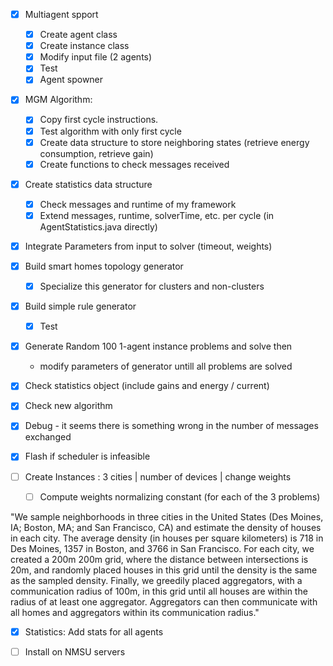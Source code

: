 
- [x] Multiagent spport
    - [x] Create agent class
    - [x] Create instance class
    - [x] Modify input file (2 agents)
    - [x] Test
    - [x] Agent spowner

- [x] MGM Algorithm:
    - [x] Copy first cycle instructions.
    - [x] Test algorithm with only first cycle
    - [x] Create data structure to store neighboring states (retrieve energy consumption, retrieve gain)
    - [x] Create functions to check messages received

- [x] Create statistics data structure
    - [x] Check messages and runtime of my framework
    - [x] Extend messages, runtime, solverTime, etc. per cycle (in AgentStatistics.java directly)

- [x] Integrate Parameters from input to solver (timeout, weights)

- [x] Build smart homes topology generator
    - [x] Specialize this generator for clusters and non-clusters
    
- [x] Build simple rule generator 
    - [x] Test

- [x] Generate Random 100 1-agent instance problems and solve then 
   - modify parameters of generator untill all problems are solved  

- [x] Check statistics object (include gains and energy / current)
- [x] Check new algorithm

- [x] Debug - it seems there is something wrong in the number of messages exchanged 
- [x] Flash if scheduler is infeasible

- [ ] Create Instances : 3 cities | number of devices | change weights
    - [ ] Compute weights normalizing constant (for each of the 3 problems)
 
"We sample neighborhoods in three cities in the United States (Des Moines, IA;
Boston, MA; and San Francisco, CA) and estimate the density of houses in each city. 
The average density (in houses per square kilometers) is 718 in Des Moines, 
1357 in Boston, and 3766 in San Francisco. 
For each city, we created a 200m 200m grid, where the distance between intersections is 20m, 
and randomly placed houses in this grid until the density is the same as the sampled density. 
Finally, we greedily placed aggregators, with a communication radius of 100m, 
in this grid until all houses are within the radius of at least one aggregator. 
Aggregators can then communicate with all homes and aggregators within its communication radius."

- [x] Statistics: Add stats for all agents

- [ ] Install on NMSU servers




